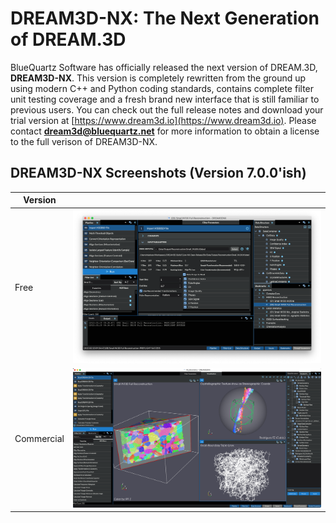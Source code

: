 # DREAM3D-NX: The Next Generation of DREAM.3D

BlueQuartz Software has officially released the next version of DREAM.3D, **DREAM3D-NX**. This version is completely rewritten from the ground up using modern C++ and Python coding standards, contains complete filter unit testing coverage and a fresh brand new interface that is still familiar to previous users. You can check out the full release notes and download your trial version at [https://www.dream3d.io](https://www.dream3d.io). Please contact **dream3d@bluequartz.net** for more information to obtain a license to the full verison of DREAM3D-NX.

## DREAM3D-NX Screenshots (Version 7.0.0'ish)

| Version | |
|--|--|
| Free | ![](images/NX_Overview_Free.png) |
| Commercial | ![](images/NX_Overview_Commercial.png) |
